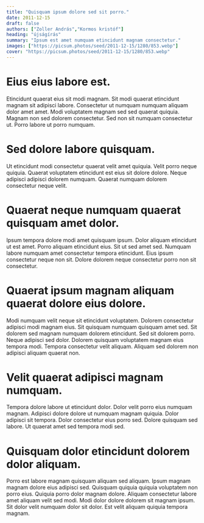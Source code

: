 ```yaml
---
title: "Quisquam ipsum dolore sed sit porro."
date: 2011-12-15
draft: false 
authors: ["Zoller András","Kormos kristóf"]
heading: "újságírás"
summary: "Ipsum est amet numquam etincidunt magnam consectetur."
images: ["https://picsum.photos/seed/2011-12-15/1280/853.webp"]
cover: "https://picsum.photos/seed/2011-12-15/1280/853.webp"
---
```

# Eius eius labore est.        
Etincidunt quaerat eius sit modi magnam. Sit modi quaerat etincidunt magnam sit adipisci labore. Consectetur ut numquam numquam aliquam dolor amet amet. Modi voluptatem magnam sed sed quaerat quiquia. Magnam non sed dolorem consectetur. Sed non sit numquam consectetur ut. Porro labore ut porro numquam.

# Sed dolore labore quisquam.        
Ut etincidunt modi consectetur quaerat velit amet quiquia. Velit porro neque quiquia. Quaerat voluptatem etincidunt est eius sit dolore dolore. Neque adipisci adipisci dolorem numquam. Quaerat numquam dolorem consectetur neque velit.

# Quaerat neque numquam quaerat quisquam amet dolor.        
Ipsum tempora dolore modi amet quisquam ipsum. Dolor aliquam etincidunt ut est amet. Porro aliquam etincidunt eius. Sit ut sed amet sed. Numquam labore numquam amet consectetur tempora etincidunt. Eius ipsum consectetur neque non sit. Dolore dolorem neque consectetur porro non sit consectetur.

# Quaerat ipsum magnam aliquam quaerat dolore eius dolore.        
Modi numquam velit neque sit etincidunt voluptatem. Dolorem consectetur adipisci modi magnam eius. Sit quisquam numquam quisquam amet sed. Sit dolorem sed magnam numquam dolorem etincidunt. Sed sit dolorem porro. Neque adipisci sed dolor. Dolorem quisquam voluptatem magnam eius tempora modi. Tempora consectetur velit aliquam. Aliquam sed dolorem non adipisci aliquam quaerat non.

# Velit quaerat adipisci magnam numquam.        
Tempora dolore labore ut etincidunt dolor. Dolor velit porro eius numquam magnam. Adipisci dolore dolore ut numquam magnam quiquia. Dolor adipisci sit tempora. Dolor consectetur eius porro sed. Dolore quisquam sed labore. Ut quaerat amet sed tempora modi sed.

# Quisquam dolor etincidunt dolorem dolor aliquam.        
Porro est labore magnam quisquam aliquam sed aliquam. Ipsum magnam magnam dolore eius adipisci sed. Quisquam quiquia quiquia voluptatem non porro eius. Quiquia porro dolor magnam dolore. Aliquam consectetur labore amet aliquam velit sed modi. Modi dolor dolore dolorem sit magnam ipsum. Sit dolor velit numquam dolor sit dolor. Est velit aliquam quiquia tempora magnam.


